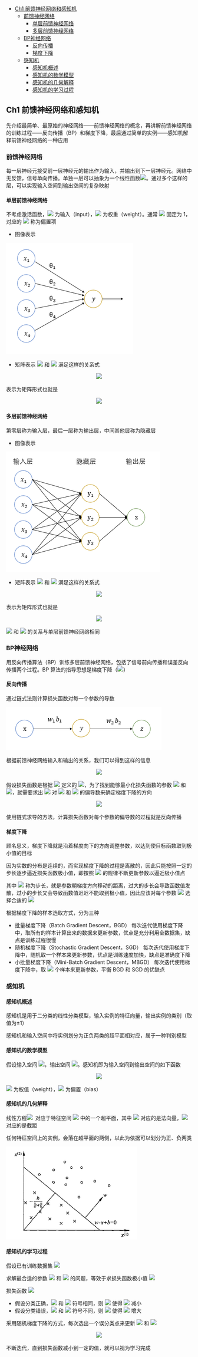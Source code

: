  
  
- [Ch1 前馈神经网络和感知机](#ch1-前馈神经网络和感知机 )
  - [前馈神经网络](#前馈神经网络 )
    - [单层前馈神经网络](#单层前馈神经网络 )
    - [多层前馈神经网络](#多层前馈神经网络 )
  - [BP神经网络](#bp神经网络 )
    - [反向传播](#反向传播 )
    - [梯度下降](#梯度下降 )
  - [感知机](#感知机 )
    - [感知机概述](#感知机概述 )
    - [感知机的数学模型](#感知机的数学模型 )
    - [感知机的几何解释](#感知机的几何解释 )
    - [感知机的学习过程](#感知机的学习过程 )
  
##  Ch1 前馈神经网络和感知机
  
先介绍最简单、最原始的神经网络——前馈神经网络的概念，再讲解前馈神经网络的训练过程——反向传播（BP）和梯度下降，最后通过简单的实例——感知机解释前馈神经网络的一种应用
  
###  前馈神经网络
  
  
每一层神经元接受前一层神经元的输出作为输入，并输出到下一层神经元。网络中无反馈，信号单向传播。单独一层可以抽象为一个线性函数<img src="https://latex.codecogs.com/gif.latex?&#x5C;%20y%20=%20&#x5C;omega%20x%20+%20b"/>。通过多个这样的层，可以实现输入空间到输出空间的复杂映射
  
####  单层前馈神经网络
  
不考虑激活函数，<img src="https://latex.codecogs.com/gif.latex?x"/> 为输入（input），<img src="https://latex.codecogs.com/gif.latex?&#x5C;theta"/> 为权重（weight）。通常 <img src="https://latex.codecogs.com/gif.latex?x_{1}"/> 固定为 1，对应的 <img src="https://latex.codecogs.com/gif.latex?&#x5C;theta_{1}"/> 称为偏置项
  
- 图像表示
<img src="img/单层前馈神经网络.png">
  
- 矩阵表示
<img src="https://latex.codecogs.com/gif.latex?y"/> 和 <img src="https://latex.codecogs.com/gif.latex?x"/> 满足这样的关系式
<p align="center"><img src="https://latex.codecogs.com/gif.latex?y%20=%20x_{1}*&#x5C;theta_{1}+x_{2}*&#x5C;theta_{2}+&#x5C;cdots%20=%20&#x5C;sum%20x_{n}*&#x5C;theta_{n}"/></p>  
  
表示为矩阵形式也就是
<p align="center"><img src="https://latex.codecogs.com/gif.latex?x%20=%20&#x5C;begin{Bmatrix}%20%20x_{1}%20&#x5C;&#x5C;%20x_{2}%20&#x5C;&#x5C;%20x_{3}%20&#x5C;&#x5C;%20&#x5C;vdots%20&#x5C;end{Bmatrix}%20&#x5C;%20&#x5C;%20&#x5C;%20&#x5C;theta=&#x5C;begin{Bmatrix}%20&#x5C;theta_{1}%20&#x5C;&#x5C;%20&#x5C;theta_{2}%20&#x5C;&#x5C;%20&#x5C;theta_{3}%20&#x5C;&#x5C;%20&#x5C;vdots%20&#x5C;end{Bmatrix}%20&#x5C;%20&#x5C;&#x5C;%20&#x5C;%20&#x5C;&#x5C;%20y%20=%20&#x5C;theta^{T}x"/></p>  
  
  
####  多层前馈神经网络
  
第零层称为输入层，最后一层称为输出层，中间其他层称为隐藏层
  
- 图像表示
<img src="img/多层前馈神经网络.png">
  
- 矩阵表示
<img src="https://latex.codecogs.com/gif.latex?y"/> 和 <img src="https://latex.codecogs.com/gif.latex?x"/> 满足这样的关系式
<p align="center"><img src="https://latex.codecogs.com/gif.latex?y_{1}%20=%20x_{1}*&#x5C;theta_{11}+x_{2}*&#x5C;theta_{21}+&#x5C;cdots%20=%20&#x5C;sum%20x_{n}*&#x5C;theta_{n1}
&#x5C;&#x5C;%20
y_{2}%20=%20x_{1}*&#x5C;theta_{12}+x_{2}*&#x5C;theta_{22}+&#x5C;cdots%20=%20&#x5C;sum%20x_{n}*&#x5C;theta_{n2}
&#x5C;&#x5C;
&#x5C;cdots
&#x5C;&#x5C;
y_{n}%20=%20x_{1}*&#x5C;theta_{1n}+x_{2}*&#x5C;theta_{2n}+&#x5C;cdots%20=%20&#x5C;sum%20x_{n}*&#x5C;theta_{nn}"/></p>  
  
表示为矩阵形式也就是
<p align="center"><img src="https://latex.codecogs.com/gif.latex?x%20=%20&#x5C;begin{Bmatrix}%20%20x_{1}%20&#x5C;&#x5C;%20x_{2}%20&#x5C;&#x5C;%20x_{3}%20&#x5C;&#x5C;%20&#x5C;vdots%20&#x5C;end{Bmatrix}%20&#x5C;%20&#x5C;%20&#x5C;%20&#x5C;theta=&#x5C;begin{Bmatrix}%20&#x5C;theta_{11}%20&amp;&amp;%20&#x5C;theta_{12}%20&amp;&amp;%20&#x5C;theta_{13}%20&amp;&amp;%20&#x5C;cdots%20&amp;&amp;%20&#x5C;theta_{1n}%20&#x5C;&#x5C;%20&#x5C;theta_{21}%20&amp;&amp;%20&#x5C;theta_{22}%20&amp;&amp;%20&#x5C;theta_{23}%20&amp;&amp;%20&#x5C;cdots%20&amp;&amp;%20&#x5C;theta_{2n}%20&#x5C;&#x5C;%20&#x5C;theta_{31}%20&amp;&amp;%20&#x5C;theta_{32}%20&amp;&amp;%20&#x5C;theta_{33}%20&amp;&amp;%20&#x5C;cdots%20&amp;&amp;%20&#x5C;theta_{3n}%20&#x5C;&#x5C;%20&#x5C;vdots%20&#x5C;end{Bmatrix}%20&#x5C;%20&#x5C;%20&#x5C;%20y=&#x5C;begin{Bmatrix}%20y_{1}%20&#x5C;&#x5C;%20y_{2}%20&#x5C;&#x5C;%20y_{3}%20&#x5C;&#x5C;%20&#x5C;vdots%20&#x5C;end{Bmatrix}%20&#x5C;&#x5C;%20&#x5C;%20&#x5C;&#x5C;%20y%20=%20&#x5C;theta^{T}x"/></p>  
  
<img src="https://latex.codecogs.com/gif.latex?z"/> 和 <img src="https://latex.codecogs.com/gif.latex?y"/> 的关系与单层前馈神经网络相同
  
###  BP神经网络
  
用反向传播算法（BP）训练多层前馈神经网络，包括了信号前向传播和误差反向传播两个过程。BP 算法的指导思想是梯度下降（<img src="https://latex.codecogs.com/gif.latex?&#x5C;omega%20=%20&#x5C;omega%20-&#x5C;alpha%20*%20&#x5C;delta%20&#x5C;omega"/>）
  
####  反向传播
  
通过链式法则计算损失函数对每一个参数的导数
  
<img src="img/反向传播.png">
  
根据前馈神经网络输入和输出的关系，我们可以得到这样的信息
  
<p align="center"><img src="https://latex.codecogs.com/gif.latex?y%20=%20&#x5C;omega_{1}*x+b_{1}%20&#x5C;&#x5C;
z%20=%20&#x5C;omega_{2}*y+b_{2}"/></p>  
  
  
假设损失函数是根据 <img src="https://latex.codecogs.com/gif.latex?z"/> 定义的 <img src="https://latex.codecogs.com/gif.latex?Loss(z)"/>，为了找到能够最小化损失函数的参数 <img src="https://latex.codecogs.com/gif.latex?&#x5C;omega"/> 和 <img src="https://latex.codecogs.com/gif.latex?b"/>，就需要求出 <img src="https://latex.codecogs.com/gif.latex?Loss(z)"/> 对 <img src="https://latex.codecogs.com/gif.latex?&#x5C;omega"/> 和 <img src="https://latex.codecogs.com/gif.latex?b"/> 的偏导数来确定梯度下降的方向
  
<p align="center"><img src="https://latex.codecogs.com/gif.latex?&#x5C;frac{&#x5C;delta%20Loss(z)}{&#x5C;delta%20&#x5C;omega_{2}}%20=%20Loss&#x27;(z)*y%20&#x5C;%20&#x5C;&#x5C;%20&#x5C;%20&#x5C;&#x5C;%20&#x5C;%20&#x5C;frac{&#x5C;delta%20Loss(z)}{&#x5C;delta%20b_{2}}%20=%20Loss&#x27;(z)*1%20&#x5C;&#x5C;%20&#x5C;%20&#x5C;&#x5C;%20&#x5C;frac{&#x5C;delta%20Loss(z)}{&#x5C;delta%20&#x5C;omega_{1}}%20=%20Loss&#x27;(z)*&#x5C;frac{&#x5C;delta%20z}{&#x5C;delta%20y}*&#x5C;frac{&#x5C;delta%20y}{&#x5C;delta%20&#x5C;omega_{1}}%20=%20Loss&#x27;(z)*&#x5C;omega_{2}*x%20&#x5C;&#x5C;%20&#x5C;%20&#x5C;&#x5C;%20
&#x5C;frac{&#x5C;delta%20Loss(z)}{&#x5C;delta%20b_{1}}%20=%20Loss&#x27;(z)*&#x5C;frac{&#x5C;delta%20z}{&#x5C;delta%20y}*&#x5C;frac{&#x5C;delta%20y}{b_{1}}%20=%20Loss&#x27;(z)*&#x5C;omega_{2}"/></p>  
  
  
使用链式求导的方法，计算损失函数对每个参数的偏导数的过程就是反向传播
  
####  梯度下降
  
  
顾名思义，梯度下降就是沿着梯度向下的方向调整参数，以达到使目标函数取到极小值的目标
  
因为实数的分布是连续的，而实现梯度下降的过程是离散的，因此只能按照一定的步长逐步逼近损失函数极小值，即按照 <img src="https://latex.codecogs.com/gif.latex?a_{k+1}%20=%20a_{k}+&#x5C;rho_{k}%20&#x5C;vec{s}"/> 的规律不断更新参数以逼近极小值点
  
其中 <img src="https://latex.codecogs.com/gif.latex?&#x5C;rho"/> 称为步长，就是参数朝梯度方向移动的距离，过大的步长会导致函数值发散，过小的步长又会导致函数值迟迟不能取到极小值，因此应该对每个参数 <img src="https://latex.codecogs.com/gif.latex?a_{k}"/> 选择合适的 <img src="https://latex.codecogs.com/gif.latex?&#x5C;rho_{k}"/>
  
根据梯度下降的样本选取方式，分为三种
- 批量梯度下降（Batch Gradient Descent，BGD）
每次迭代使用梯度下降中，取所有的样本计算出来的数据来更新参数，优点是充分利用全数据集，缺点是训练过程很慢
- 随机梯度下降（Stochastic Gradient Descent，SGD）
每次迭代使用梯度下降中，随机取一个样本来更新参数，优点是训练速度加快，缺点是准确度下降
- 小批量梯度下降（Mini-Batch Gradient Descent，MBGD）
每次迭代使用梯度下降中，取 <img src="https://latex.codecogs.com/gif.latex?batch&#x5C;_size"/> 个样本来更新参数，平衡 BGD 和 SGD 的优缺点
  
###  感知机
  
  
####  感知机概述
  
感知机是用于二分类的线性分类模型，输入实例的特征向量，输出实例的类别（取值为±1）
  
感知机和输入空间中将实例划分为正负两类的超平面相对应，属于一种判别模型
  
####  感知机的数学模型
  
假设输入空间 <img src="https://latex.codecogs.com/gif.latex?x%20&#x5C;subseteq%20R^{n}"/>，输出空间 <img src="https://latex.codecogs.com/gif.latex?y%20=%20&#x5C;{-1,+1&#x5C;}"/>。感知机即为输入空间到输出空间的如下函数
<p align="center"><img src="https://latex.codecogs.com/gif.latex?y%20=%20sign(&#x5C;omega*x+b)=&#x5C;begin{cases}%20+1,&#x5C;omega*x+b&#x5C;ge%200%20&#x5C;&#x5C;%20-1,&#x5C;omega*x+b&#x5C;lt0%20&#x5C;end{cases}"/></p>  
  
  
<img src="https://latex.codecogs.com/gif.latex?&#x5C;omega"/> 为权值（weight），<img src="https://latex.codecogs.com/gif.latex?b"/> 为偏置（bias）
  
####  感知机的几何解释
  
线性方程<img src="https://latex.codecogs.com/gif.latex?&#x5C;%20&#x5C;omega%20*x+b=0"/>&ensp;对应于特征空间 <img src="https://latex.codecogs.com/gif.latex?R^{n}"/> 中的一个超平面，其中 <img src="https://latex.codecogs.com/gif.latex?&#x5C;omega"/> 对应的是法向量，<img src="https://latex.codecogs.com/gif.latex?b"/> 对应的是截距
  
任何特征空间上的实例，会落在超平面的两侧，以此为依据可以划分为正、负两类
  
<img src="img/感知机几何解释.png">
  
####  感知机的学习过程
  
  
假设已有训练数据集 <img src="https://latex.codecogs.com/gif.latex?T=&#x5C;{(x_{1},y_{1}),(x_{2},y_{2}),(x_{3},y_{3})&#x5C;cdots%20,(x_{n},y_{n})&#x5C;}"/>
  
求解最合适的参数 <img src="https://latex.codecogs.com/gif.latex?&#x5C;omega"/> 和 <img src="https://latex.codecogs.com/gif.latex?b"/> 的问题，等效于求损失函数极小值 <img src="https://latex.codecogs.com/gif.latex?min(Loss(&#x5C;omega,b))%20=%20min(-&#x5C;sum%20y_{i}(&#x5C;omega%20*x_{i}+b))"/>
  
损失函数 <img src="https://latex.codecogs.com/gif.latex?Loss(&#x5C;omega,b)%20=%20-&#x5C;sum%20y_{i}(&#x5C;omega%20*x_{i}+b)"/>
- 假设分类正确，<img src="https://latex.codecogs.com/gif.latex?y_{i}"/> 和 <img src="https://latex.codecogs.com/gif.latex?&#x5C;omega%20*%20x_{i}%20+b"/> 符号相同，则 <img src="https://latex.codecogs.com/gif.latex?-y_{i}(&#x5C;omega%20*x_{i}+b)"/> 使得 <img src="https://latex.codecogs.com/gif.latex?Loss(&#x5C;omega,%20b)"/> 减小
- 假设分类错误，<img src="https://latex.codecogs.com/gif.latex?y_{i}"/> 和 <img src="https://latex.codecogs.com/gif.latex?&#x5C;omega%20*%20x_{i}%20+b"/> 符号不同，则 <img src="https://latex.codecogs.com/gif.latex?-y_{i}(&#x5C;omega%20*x_{i}+b)"/> 使得 <img src="https://latex.codecogs.com/gif.latex?Loss(&#x5C;omega,%20b)"/> 增大
  
采用随机梯度下降的方式，每次选出一个误分类点来更新 <img src="https://latex.codecogs.com/gif.latex?&#x5C;omega"/> 和 <img src="https://latex.codecogs.com/gif.latex?b"/>
  
<p align="center"><img src="https://latex.codecogs.com/gif.latex?&#x5C;frac{&#x5C;delta%20Loss(&#x5C;omega,b)}{&#x5C;delta%20&#x5C;omega}=-y_{i}x_{i}&#x5C;%20&#x5C;%20&#x5C;%20&#x5C;%20&#x5C;omega_{k+1}%20=%20&#x5C;omega_{k}%20+%20&#x5C;lambda*y_{i}x_{i}
&#x5C;&#x5C;
&#x5C;%20
&#x5C;&#x5C;
&#x5C;frac{&#x5C;delta%20Loss(&#x5C;omega,b)}{&#x5C;delta%20b}=-y_{i}&#x5C;%20&#x5C;%20&#x5C;%20&#x5C;%20&#x5C;omega_{k+1}%20=%20&#x5C;omega_{k}%20+%20&#x5C;lambda*y_{i}"/></p>  
  
  
不断迭代，直到损失函数减小到一定的值，就可以视为学习完成
  